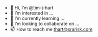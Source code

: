 - 👋 Hi, I’m @tim-j-hart
- 👀 I’m interested in ...
- 🌱 I’m currently learning ...
- 💞️ I’m looking to collaborate on ...
- 📫 How to reach me thart@srarisk.com

<!---
tim-j-hart/tim-j-hart is a ✨ special ✨ repository because its `README.md` (this file) appears on your GitHub profile.
You can click the Preview link to take a look at your changes.
--->
